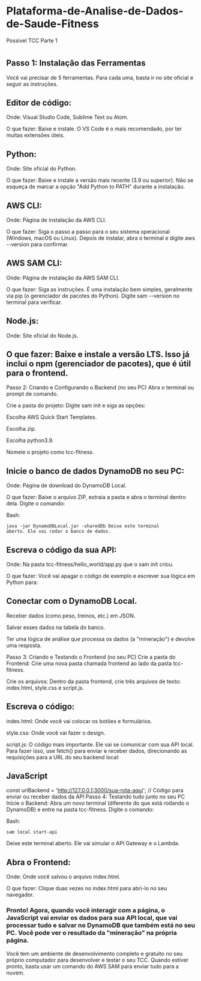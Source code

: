 # Plataforma-de-Analise-de-Dados-de-Saude-Fitness
Possivel TCC Parte 1


# 
## Passo 1: Instalação das Ferramentas
Você vai precisar de 5 ferramentas. Para cada uma, basta ir no site oficial e seguir as instruções.

## Editor de código:

Onde: Visual Studio Code, Sublime Text ou Atom.

O que fazer: Baixe e instale. O VS Code é o mais recomendado, por ter muitas extensões úteis.

## Python:

Onde: Site oficial do Python.

O que fazer: Baixe e instale a versão mais recente (3.9 ou superior). Não se esqueça de marcar a opção "Add Python to PATH" durante a instalação.

## AWS CLI:

Onde: Página de instalação da AWS CLI.

O que fazer: Siga o passo a passo para o seu sistema operacional (Windows, macOS ou Linux). Depois de instalar, abra o terminal e digite aws --version para confirmar.

## AWS SAM CLI:

Onde: Página de instalação da AWS SAM CLI.

O que fazer: Siga as instruções. É uma instalação bem simples, geralmente via pip (o gerenciador de pacotes do Python). Digite sam --version no terminal para verificar.

## Node.js:

Onde: Site oficial do Node.js.

## O que fazer: Baixe e instale a versão LTS. Isso já inclui o npm (gerenciador de pacotes), que é útil para o frontend.

Passo 2: Criando e Configurando o Backend (no seu PC)
Abra o terminal ou prompt de comando.

Crie a pasta do projeto: Digite sam init e siga as opções:

Escolha AWS Quick Start Templates.

Escolha zip.

Escolha python3.9.

Nomeie o projeto como tcc-fitness.

## Inicie o banco de dados DynamoDB no seu PC:

Onde: Página de download do DynamoDB Local.

O que fazer: Baixe o arquivo ZIP, extraia a pasta e abra o terminal dentro dela. Digite o comando:

Bash:

<code>java -jar DynamoDBLocal.jar -sharedDb
Deixe este terminal aberto. Ele vai rodar o banco de dados.</code>

## Escreva o código da sua API:

Onde: Na pasta tcc-fitness/hello_world/app.py que o sam init criou.

O que fazer: Você vai apagar o código de exemplo e escrever sua lógica em Python para:

## Conectar com o DynamoDB Local.

Receber dados (como peso, treinos, etc.) em JSON.

Salvar esses dados na tabela do banco.

Ter uma lógica de análise que processa os dados (a "mineração") e devolve uma resposta.

Passo 3: Criando e Testando o Frontend (no seu PC)
Crie a pasta do Frontend: Crie uma nova pasta chamada frontend ao lado da pasta tcc-fitness.

Crie os arquivos: Dentro da pasta frontend, crie três arquivos de texto: index.html, style.css e script.js.

## Escreva o código:

index.html: Onde você vai colocar os botões e formulários.

style.css: Onde você vai fazer o design.

script.js: O código mais importante. Ele vai se comunicar com sua API local. Para fazer isso, use fetch() para enviar e receber dados, direcionando as requisições para a URL do seu backend local:

## JavaScript

const urlBackend = 'http://127.0.0.1:3000/sua-rota-aqui';
// Código para enviar ou receber dados da API
Passo 4: Testando tudo junto no seu PC
Inicie o Backend: Abra um novo terminal (diferente do que está rodando o DynamoDB) e entre na pasta tcc-fitness. Digite o comando:

Bash:

<code>sam local start-api</code>

Deixe este terminal aberto. Ele vai simular o API Gateway e o Lambda.

## Abra o Frontend:

Onde: Onde você salvou o arquivo index.html.

O que fazer: Clique duas vezes no index.html para abri-lo no seu navegador.

### Pronto! Agora, quando você interagir com a página, o JavaScript vai enviar os dados para sua API local, que vai processar tudo e salvar no DynamoDB que também está no seu PC. Você pode ver o resultado da "mineração" na própria página.

Você tem um ambiente de desenvolvimento completo e gratuito no seu próprio computador para desenvolver e testar o seu TCC. Quando estiver pronto, basta usar um comando do AWS SAM para enviar tudo para a nuvem.
